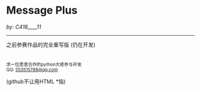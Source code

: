 # Message Plus
_by: C418____11_

***

之前参赛作品的完全重写版 (仍在开发)
<br><br><br>
<small>
求一位愿意合作的python大佬参与开发<br>
QQ: <553515788@qq.com>
</small>

(github不让用HTML *恼)
